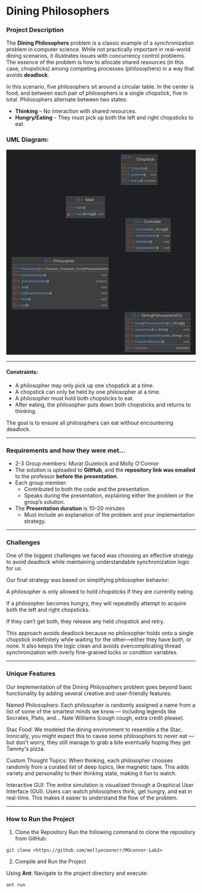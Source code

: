 # Dining Philosophers

### Project Description

The **Dining Philosophers** problem is a classic example of a synchronization problem in computer science. While not practically important in real-world dining scenarios, it illustrates issues with concurrency control problems. The essence of the problem is how to allocate shared resources (in this case, chopsticks) among competing processes (philosophers) in a way that avoids **deadlock**.

In this scenario, five philosophers sit around a circular table. In the center is food, and between each pair of philosophers is a single chopstick, five in total. Philosophers alternate between two states:

- **Thinking** – No interaction with shared resources.
- **Hungry/Eating** – They must pick up both the left and right chopsticks to eat.

### UML Diagram:

![Dining Philosophers Diagram](docs/UML.png)

---

#### Constraints:
- A philosopher may only pick up one chopstick at a time.
- A chopstick can only be held by one philosopher at a time.
- A philosopher must hold both chopsticks to eat.
- After eating, the philosopher puts down both chopsticks and returns to thinking.

The goal is to ensure all philosophers can eat without encountering deadlock.

---


### Requirements and how they were met...

- 2-3 Group members: Murat Guzelock and Molly O'Connor
- The solution is uploaded to **GitHub**, and the **repository link was emailed** to the professor **before the presentation**.
- Each group member:
  - Contributed to both the code and the presentation.
  - Speaks during the presentation, explaining either the problem or the group’s solution.
- The **Presentation duration** is 10–20 minutes
  - Must include an explanation of the problem and your implementation strategy.

---

### Challenges 

One of the biggest challenges we faced was choosing an effective strategy to avoid deadlock while maintaining understandable synchronization logic for us.

Our final strategy was based on simplifying philosopher behavior:

A philosopher is only allowed to hold chopsticks if they are currently eating.

If a philosopher becomes hungry, they will repeatedly attempt to acquire both the left and right chopsticks.

If they can’t get both, they release any held chopstick and retry.

This approach avoids deadlock because no philosopher holds onto a single chopstick indefinitely while waiting for the other—either they have both, or none. It also keeps the logic clean and avoids overcomplicating thread synchronization with overly fine-grained locks or condition variables.

---

### Unique Features 

Our implementation of the Dining Philosophers problem goes beyond basic functionality by adding several creative and user-friendly features:

Named Philosophers:
Each philosopher is randomly assigned a name from a list of some of the smartest minds we know — including legends like Socrates, Plato, and… Nate Williams (cough cough, extra credit please). 

Stac Food:
We modeled the dining environment to resemble a the Stac. Ironically, you might expect this to cause some philosophers to never eat — but don’t worry, they still manage to grab a bite eventually hoping they get Tammy's pizza.

Custom Thought Topics:
When thinking, each philosopher chooses randomly from a curated list of deep topics, like magnetic tape. This adds variety and personality to their thinking state, making it 
fun to watch.

Interactive GUI:
The entire simulation is visualized through a Graphical User Interface (GUI). Users can watch philosophers think, get hungry, and eat in real-time. This makes it easier to understand the flow of the problem.

---

### How to Run the Project

1. Clone the Repository
Run the following command to clone the repository from GitHub:
<pre><code>git clone &lt;https://github.com/mollyoconnorr/MOconnor-Lab2&gt;</code></pre>

2. Compile and Run the Project

Using <strong>Ant</strong>:
Navigate to the project directory and execute:
<pre><code>ant run</code></pre>
